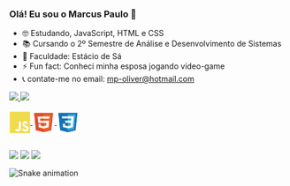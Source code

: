 ### Olá! Eu sou o Marcus Paulo 👋


- 🤓 Estudando, JavaScript, HTML e CSS
- 📚 Cursando o 2º Semestre de Análise e Desenvolvimento de Sistemas
- 🏫 Faculdade: Estácio de Sá
- ⚡ Fun fact: Conheci minha esposa jogando vídeo-game
- 📞 contate-me no email: mp-oliver@hotmail.com

<div>
  <a href="https://github.com/Marcus-Paulo">
  <img height="150em" src="https://github-readme-stats.vercel.app/api?username=Marcus-Paulo&show_icons=true&theme=dark&include_all_commits=true&count_private=true"/>
  <img height="150em" src="https://github-readme-stats.vercel.app/api/top-langs/?username=Marcus-Paulo&layout=compact&langs_count=7&theme=dark"/>
</div>

<div style="display: inline_block"><br>
  <img align="center" alt="Rafa-Js" height="40" width="38" src="https://raw.githubusercontent.com/devicons/devicon/master/icons/javascript/javascript-plain.svg">
  <img align="center" alt="Rafa-HTML" height="36" width="40" src="https://raw.githubusercontent.com/devicons/devicon/master/icons/html5/html5-original.svg">
  <img align="center" alt="Rafa-CSS" height="36" width="40" src="https://raw.githubusercontent.com/devicons/devicon/master/icons/css3/css3-original.svg">
</div> 

##

<div>
  <a href="https://instagram.com/o.marcusoliver" target="_blank"><img src="https://img.shields.io/badge/-Instagram-%23E4405F?style=for-the-badge&logo=instagram&logoColor=white" target="_blank"></a>
 	<a href="https://www.twitch.tv/mp_oliver" target="_blank"><img src="https://img.shields.io/badge/Twitch-9146FF?style=for-the-badge&logo=twitch&logoColor=white" target="_blank"></a>
  <a href="https://www.linkedin.com/in/Marcus-Costa1" target="_blank"><img src="https://img.shields.io/badge/-LinkedIn-%230077B5?style=for-the-badge&logo=linkedin&logoColor=white" target="_blank"></a> 
</div>

 ![Snake animation](https://github.com/Marcus-Pauloi/Marcus.Paulo/blob/output/github-contribution-grid-snake.svg)
